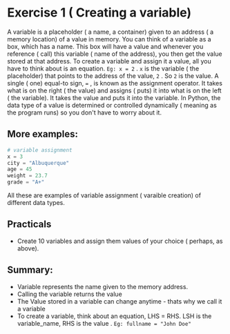 # Exercise 1 ( Creating a variable)
A variable is a placeholder ( a name, a container) given to an address ( a memory location) of a value in memory.
You can think of a variable as a box, which has a name. This box will have a value and whenever you reference ( call) this variable ( name of the address), you then get the value stored at that address.
To create a variable and assign it a value, all you have to think about is an equation.
`Eg: x = 2` . `x` is the variable ( the placeholder) that points to the address of the value, `2` . So `2` is the value. A single ( one) equal-to sign, `=` , is known as the assignment operator. It takes what is on the right ( the value) and assigns ( puts) it into what is on the left ( the variable). It takes the value and puts it into the variable.
In Python, the data type of a value is determined or controlled dynamically ( meaning as the program runs) so you don't have to worry about it.

## More examples: 

``` Python
# variable assignment
x = 3
city = "Albuquerque"
age = 45
weight = 23.7
grade = "A+"
```

All these are examples of variable assignment ( varaible creation) of different data types.

## Practicals

* Create 10 variables and assign them values of your choice ( perhaps, as above).

## Summary:

* Variable represents the name given to the memory address.
* Calling the variable returns the value
* The Value stored in a variable can change anytime - thats why we call it a variable
* To create a variable, think about an equation, LHS = RHS. LSH is the variable_name, RHS is the value . `Eg: fullname = "John Doe"` 


